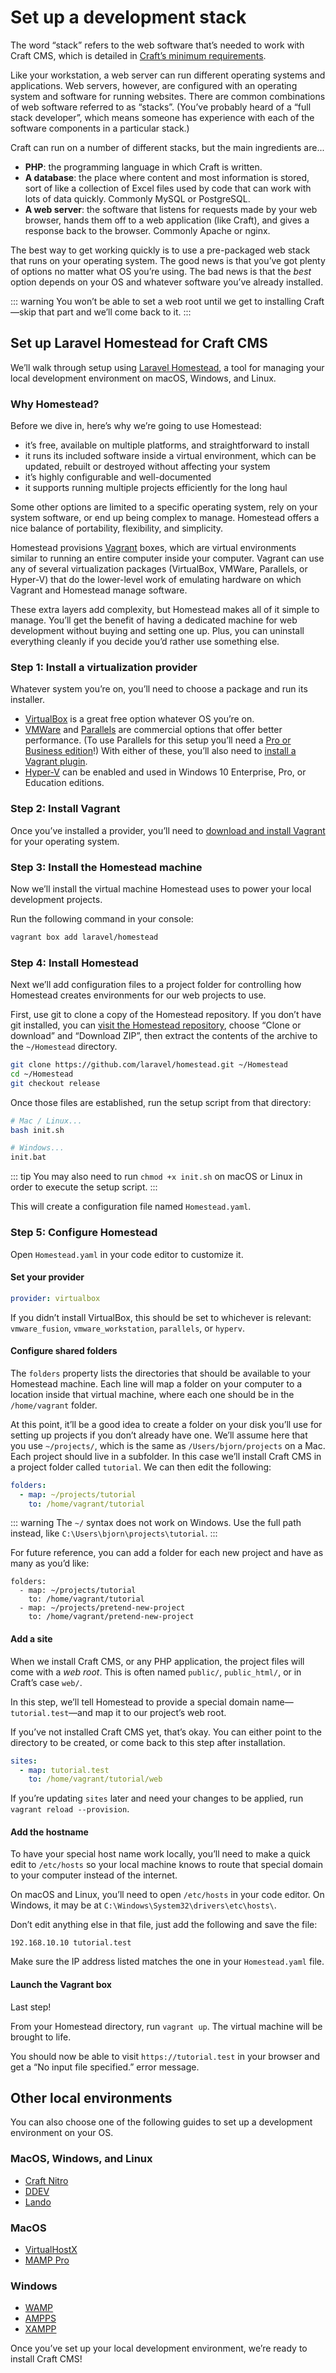 # Set up a development stack

The word “stack” refers to the web software that’s needed to work with Craft CMS, which is detailed in [Craft’s minimum requirements](https://docs.craftcms.com/v3/requirements.html).

Like your workstation, a web server can run different operating systems and applications. Web servers, however, are configured with an operating system and software for running websites. There are common combinations of web software referred to as “stacks”. (You’ve probably heard of a “full stack developer”, which means someone has experience with each of the software components in a particular stack.)

Craft can run on a number of different stacks, but the main ingredients are...

- **PHP**: the programming language in which Craft is written.
- **A database**: the place where content and most information is stored, sort of like a collection of Excel files used by code that can work with lots of data quickly. Commonly MySQL or PostgreSQL.
- **A web server**: the software that listens for requests made by your web browser, hands them off to a web application (like Craft), and gives a response back to the browser. Commonly Apache or nginx.

The best way to get working quickly is to use a pre-packaged web stack that runs on your operating system. The good news is that you’ve got plenty of options no matter what OS you’re using. The bad news is that the _best_ option depends on your OS and whatever software you’ve already installed.

::: warning
You won’t be able to set a web root until we get to installing Craft—skip that part and we’ll come back to it.
:::

## Set up Laravel Homestead for Craft CMS

We’ll walk through setup using [Laravel Homestead](https://laravel.com/docs/6.x/homestead), a tool for managing your local development environment on macOS, Windows, and Linux.

### Why Homestead?

Before we dive in, here’s why we’re going to use Homestead:

- it’s free, available on multiple platforms, and straightforward to install
- it runs its included software inside a virtual environment, which can be updated, rebuilt or destroyed without affecting your system
- it’s highly configurable and well-documented
- it supports running multiple projects efficiently for the long haul

Some other options are limited to a specific operating system, rely on your system software, or end up being complex to manage. Homestead offers a nice balance of portability, flexibility, and simplicity.

Homestead provisions [Vagrant](https://www.vagrantup.com/) boxes, which are virtual environments similar to running an entire computer inside your computer. Vagrant can use any of several virtualization packages (VirtualBox, VMWare, Parallels, or Hyper-V) that do the lower-level work of emulating hardware on which Vagrant and Homestead manage software.

These extra layers add complexity, but Homestead makes all of it simple to manage. You’ll get the benefit of having a dedicated machine for web development without buying and setting one up. Plus, you can uninstall everything cleanly if you decide you’d rather use something else.

### Step 1: Install a virtualization provider

Whatever system you’re on, you’ll need to choose a package and run its installer.

- [VirtualBox](https://www.virtualbox.org/wiki/Downloads) is a great free option whatever OS you’re on.
- [VMWare](https://www.vmware.com/products/personal-desktop-virtualization.html) and [Parallels](https://www.parallels.com/) are commercial options that offer better performance. (To use Parallels for this setup you’ll need a [Pro or Business edition](https://parallels.github.io/vagrant-parallels/)!) With either of these, you’ll also need to [install a Vagrant plugin](https://laravel.com/docs/6.x/homestead#first-steps).
- [Hyper-V](https://docs.microsoft.com/en-us/virtualization/hyper-v-on-windows/quick-start/enable-hyper-v) can be enabled and used in Windows 10 Enterprise, Pro, or Education editions.

### Step 2: Install Vagrant

Once you’ve installed a provider, you’ll need to [download and install Vagrant](https://www.vagrantup.com/downloads.html) for your operating system.

### Step 3: Install the Homestead machine

Now we’ll install the virtual machine Homestead uses to power your local development projects.

Run the following command in your console:

```bash
vagrant box add laravel/homestead
```

### Step 4: Install Homestead

Next we’ll add configuration files to a project folder for controlling how Homestead creates environments for our web projects to use.

First, use git to clone a copy of the Homestead repository. If you don’t have git installed, you can [visit the Homestead repository](https://github.com/laravel/homestead), choose “Clone or download” and “Download ZIP”, then extract the contents of the archive to the `~/Homestead` directory.

```bash
git clone https://github.com/laravel/homestead.git ~/Homestead
cd ~/Homestead
git checkout release
```

Once those files are established, run the setup script from that directory:

```bash
# Mac / Linux...
bash init.sh

# Windows...
init.bat
```

::: tip
You may also need to run `chmod +x init.sh` on macOS or Linux in order to execute the setup script.
:::

This will create a configuration file named `Homestead.yaml`.

### Step 5: Configure Homestead

Open `Homestead.yaml` in your code editor to customize it.

#### Set your provider

```yaml
provider: virtualbox
```

If you didn’t install VirtualBox, this should be set to whichever is relevant: `vmware_fusion`, `vmware_workstation`, `parallels`, or `hyperv`.

#### Configure shared folders

The `folders` property lists the directories that should be available to your Homestead machine. Each line will map a folder on your computer to a location inside that virtual machine, where each one should be in the `/home/vagrant` folder.

At this point, it’ll be a good idea to create a folder on your disk you’ll use for setting up projects if you don’t already have one. We’ll assume here that you use `~/projects/`, which is the same as `/Users/bjorn/projects` on a Mac. Each project should live in a subfolder. In this case we’ll install Craft CMS in a project folder called `tutorial`. We can then edit the following:

```yaml
folders:
  - map: ~/projects/tutorial
    to: /home/vagrant/tutorial
```

::: warning
The `~/` syntax does not work on Windows. Use the full path instead, like `C:\Users\bjorn\projects\tutorial`.
:::

For future reference, you can add a folder for each new project and have as many as you’d like:

```yaml{4-5}
folders:
  - map: ~/projects/tutorial
    to: /home/vagrant/tutorial
  - map: ~/projects/pretend-new-project
    to: /home/vagrant/pretend-new-project
```

#### Add a site

When we install Craft CMS, or any PHP application, the project files will come with a _web root_. This is often named `public/`, `public_html/`, or in Craft’s case `web/`.

In this step, we’ll tell Homestead to provide a special domain name—`tutorial.test`—and map it to our project’s web root.

If you’ve not installed Craft CMS yet, that’s okay. You can either point to the directory to be created, or come back to this step after installation.

```yaml
sites:
  - map: tutorial.test
    to: /home/vagrant/tutorial/web
```

If you’re updating `sites` later and need your changes to be applied, run `vagrant reload --provision`.

#### Add the hostname

To have your special host name work locally, you’ll need to make a quick edit to `/etc/hosts` so your local machine knows to route that special domain to your computer instead of the internet.

On macOS and Linux, you’ll need to open `/etc/hosts` in your code editor. On Windows, it may be at `C:\Windows\System32\drivers\etc\hosts\`.

Don’t edit anything else in that file, just add the following and save the file:

```
192.168.10.10 tutorial.test
```

Make sure the IP address listed matches the one in your `Homestead.yaml` file.

#### Launch the Vagrant box

Last step!

From your Homestead directory, run `vagrant up`. The virtual machine will be brought to life.

You should now be able to visit `https://tutorial.test` in your browser and get a “No input file specified.” error message.

## Other local environments

You can also choose one of the following guides to set up a development environment on your OS.

### MacOS, Windows, and Linux

- [Craft Nitro](#)
- [DDEV](https://ddev.readthedocs.io/en/stable/)
- [Lando](https://lando.dev/)

### MacOS

- [VirtualHostX](https://clickontyler.com/virtualhostx/)
- [MAMP Pro](https://www.mamp.info/en/mamp-pro/windows/)

### Windows

- [WAMP](http://www.wampserver.com/en/)
- [AMPPS](https://www.ampps.com/)
- [XAMPP](https://www.apachefriends.org/index.html)

Once you’ve set up your local development environment, we’re ready to install Craft CMS!
